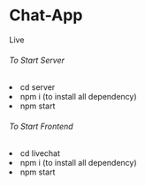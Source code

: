 # Chat-App
Live 

<h6>To Start Server</h6>
<li>cd server</li>
<li>npm i (to install all dependency)</li>
<li>npm start</li>


<h6>To Start Frontend</h6>
<li>cd livechat</li>
<li>npm i (to install all dependency)</li>
<li>npm start</li>
